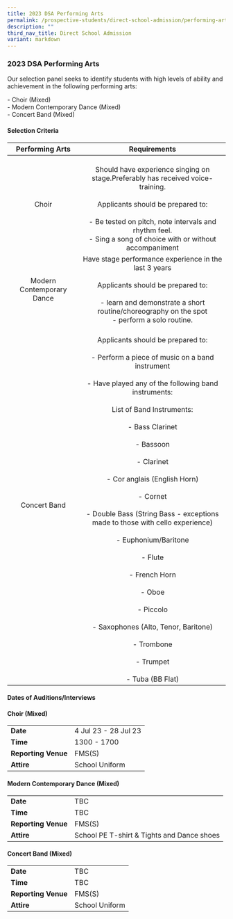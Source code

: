 ```yaml
---
title: 2023 DSA Performing Arts
permalink: /prospective-students/direct-school-admission/performing-arts/
description: ""
third_nav_title: Direct School Admission
variant: markdown
---
```

### 2023 DSA Performing Arts

Our selection panel seeks to identify students with high levels of ability and achievement in the following performing arts:

  

\- Choir (Mixed) <br>
\- Modern Contemporary Dance (Mixed) <br>
\- Concert Band (Mixed) 

#### Selection Criteria

| Performing Arts | Requirements |
|:---:|:---:|
| Choir | <br>Should have experience singing on stage.Preferably has received voice-training.<br><br>Applicants should be prepared to:<br><br>- Be tested on pitch, note intervals and rhythm feel.<br>- Sing a song of choice with or without accompaniment |
| Modern Contemporary Dance | Have stage performance experience in the last 3 years<br><br>Applicants should be prepared to:<br><br>- learn and demonstrate a short routine/choreography on the spot<br>- perform a solo routine. |
| Concert Band | <br>Applicants should be prepared to:<br><br>- Perform a piece of music on a band instrument<br><br>- Have played any of the following band instruments:<br><br>List of Band Instruments:<br><br>- Bass Clarinet<br><br>- Bassoon<br><br>- Clarinet<br><br>- Cor anglais (English Horn)<br><br>- Cornet<br><br>- Double Bass (String Bass - exceptions made to those with cello experience)<br><br>- Euphonium/Baritone<br><br>- Flute<br><br>- French Horn<br><br>- Oboe<br><br>- Piccolo<br><br>- Saxophones (Alto, Tenor, Baritone)<br><br>- Trombone<br><br>- Trumpet<br><br>- Tuba (BB Flat) |

#### Dates of Auditions/Interviews

#### Choir (Mixed)

|  |  |
|---|---|
| **Date** | 4 Jul 23 - 28 Jul 23 |
| **Time** | 1300 - 1700 |
| **Reporting Venue** | FMS(S) |
| **Attire** | School Uniform |


#### Modern Contemporary Dance (Mixed)

|  |  |
|---|---|
| **Date** | TBC |
| **Time** | TBC |
| **Reporting Venue** | FMS(S) |
| **Attire** | School PE T-shirt &amp; Tights and Dance shoes |

#### Concert Band (Mixed)

|  |  |
|---|---|
| **Date** | TBC |
| **Time** | TBC |
| **Reporting Venue** | FMS(S) |
| **Attire** | School Uniform |